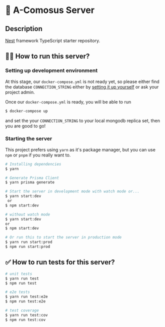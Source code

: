 # 🍍 A-Comosus Server

## Description

[Nest](https://github.com/nestjs/nest) framework TypeScript starter repository.

## 🏃‍♂️ How to run this server?

### Setting up development environment

At this stage, our `docker-compose.yml` is not ready yet, so please either find the database `CONNECTION_STRING` either by [setting it up yourself](https://www.mongodb.com/docs/atlas/getting-started/) or ask your project admin.

Once our `docker-compose.yml` is ready, you will be able to run

```bash
$ docker-compose up
```

and set the your `CONNECTION_STRING` to your local mongodb replica set, then you are good to go!

### Starting the server

This project prefers using `yarn` as it's package manager, but you can use `npm` or `pnpm` if you really want to.

```bash
# Installing dependencies
$ yarn

# Generate Prisma Client
$ yarn prisma generate

# Start the server in development mode with watch mode or...
$ yarn start:dev
 or
$ npm start:dev

# without watch mode
$ yarn start:dev
or
$ npm start:dev

# Or run this to start the server in production mode
$ yarn run start:prod
$ npm run start:prod
```

## ✅ How to run tests for this server?

```bash
# unit tests
$ yarn run test
$ npm run test

# e2e tests
$ yarn run test:e2e
$ npm run test:e2e

# test coverage
$ yarn run test:cov
$ npm run test:cov
```
